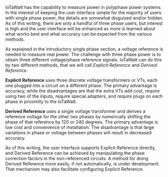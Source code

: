 IoTaWatt has the capability to measure power in polyphase power systems.  In the interest of keeping the user interface simple for the majority of users with single phase power, the details are somewhat disguised and/or hidden.  As of this writing, there are only a handful of three phase users, but interest is high and the user interface will be enhanced as more is learned about what works best and what accuracy can be expected from the various methods.

As explained in the introductory single phase section, a voltage reference is needed to measure real power.  The challenge with three phase power is to obtain three different voltage/phase reference signals.  IoTaWatt can do this by two different methods, that we will call _Explicit Reference_ and _Derived Reference_.

**Explicit Reference** uses three discrete voltage transformers or VTs, each one plugged into a circuit on a different phase.  The primary advantage is accuracy, while the disadvantages are that the extra VTs add cost, require using two of the inputs, require special adapters, and require plugs on each phase in proximity to the IoTaWatt.

**Derived Reference** uses a single voltage transformer and derives a reference voltage for the other two phases by numerically shifting the phase of that reference by 120 or 240 degrees.  The primary advantage is low cost and convenience of installation.  The disadvantage is that large variations in phase or voltage between phases will result in decreased accuracy. 

As of this writing, the user interface supports Explicit Reference directly, and Derived Reference can be achieved by manipulating the phase correction factors in the non-referenced circuits.  A method for doing Derived Reference more easily, if not automatically, is under development.  That mechanism may also facilitate configuring Explicit Reference.

